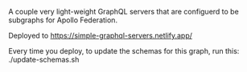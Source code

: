 A couple very light-weight GraphQL servers that are configuerd to be subgraphs for Apollo Federation.

Deployed to https://simple-graphql-servers.netlify.app/

Every time you deploy, to update the schemas for this graph, run this:
./update-schemas.sh
